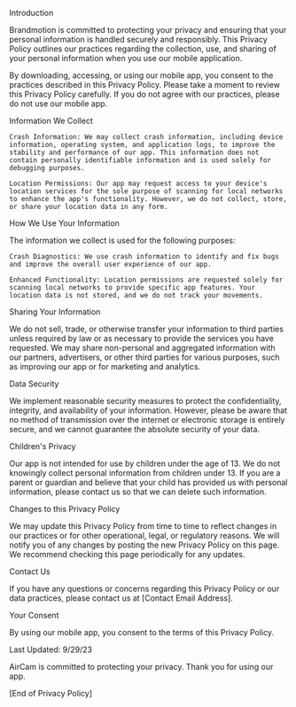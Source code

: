 Introduction

Brandmotion is committed to protecting your privacy and ensuring that your personal information is handled securely and responsibly. This Privacy Policy outlines our practices regarding the collection, use, and sharing of your personal information when you use our mobile application.

By downloading, accessing, or using our mobile app, you consent to the practices described in this Privacy Policy. Please take a moment to review this Privacy Policy carefully. If you do not agree with our practices, please do not use our mobile app.

Information We Collect

    Crash Information: We may collect crash information, including device information, operating system, and application logs, to improve the stability and performance of our app. This information does not contain personally identifiable information and is used solely for debugging purposes.

    Location Permissions: Our app may request access to your device's location services for the sole purpose of scanning for local networks to enhance the app's functionality. However, we do not collect, store, or share your location data in any form.

How We Use Your Information

The information we collect is used for the following purposes:

    Crash Diagnostics: We use crash information to identify and fix bugs and improve the overall user experience of our app.

    Enhanced Functionality: Location permissions are requested solely for scanning local networks to provide specific app features. Your location data is not stored, and we do not track your movements.

Sharing Your Information

We do not sell, trade, or otherwise transfer your information to third parties unless required by law or as necessary to provide the services you have requested. We may share non-personal and aggregated information with our partners, advertisers, or other third parties for various purposes, such as improving our app or for marketing and analytics.

Data Security

We implement reasonable security measures to protect the confidentiality, integrity, and availability of your information. However, please be aware that no method of transmission over the internet or electronic storage is entirely secure, and we cannot guarantee the absolute security of your data.

Children's Privacy

Our app is not intended for use by children under the age of 13. We do not knowingly collect personal information from children under 13. If you are a parent or guardian and believe that your child has provided us with personal information, please contact us so that we can delete such information.

Changes to this Privacy Policy

We may update this Privacy Policy from time to time to reflect changes in our practices or for other operational, legal, or regulatory reasons. We will notify you of any changes by posting the new Privacy Policy on this page. We recommend checking this page periodically for any updates.

Contact Us

If you have any questions or concerns regarding this Privacy Policy or our data practices, please contact us at [Contact Email Address].

Your Consent

By using our mobile app, you consent to the terms of this Privacy Policy.

Last Updated: 9/29/23

AirCam is committed to protecting your privacy. Thank you for using our app.

[End of Privacy Policy]
